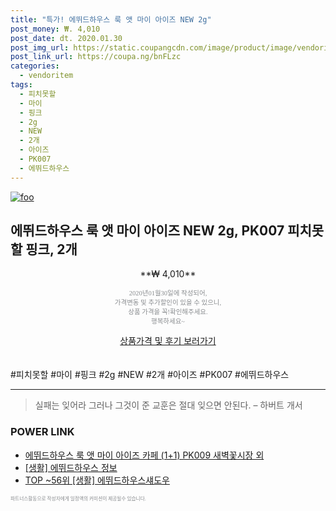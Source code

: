 ```yaml
--- 
title: "특가! 에뛰드하우스 룩 앳 마이 아이즈 NEW 2g" 
post_money: ₩. 4,010 
post_date: dt. 2020.01.30 
post_img_url: https://static.coupangcdn.com/image/product/image/vendoritem/2016/06/09/3018871023/5ecb6267-7afe-487d-8496-3efa9e7a8802.jpg 
post_link_url: https://coupa.ng/bnFLzc 
categories: 
  - vendoritem 
tags: 
  - 피치못할 
  - 마이 
  - 핑크 
  - 2g 
  - NEW 
  - 2개 
  - 아이즈 
  - PK007 
  - 에뛰드하우스 
--- 
```

[![foo](https://static.coupangcdn.com/image/product/image/vendoritem/2016/06/09/3018871023/5ecb6267-7afe-487d-8496-3efa9e7a8802.jpg)](https://coupa.ng/bnFLzc) 

## 에뛰드하우스 룩 앳 마이 아이즈 NEW 2g, PK007 피치못할 핑크, 2개 
<p style="text-align: center;">**₩ 4,010**</p> 
<p style="text-align: center;"><span style="color: #898c8f; font-family: Georgia,Times,serif; font-size: 0.75em;">2020년01월30일에 작성되어, <br>가격변동 및 추가할인이 있을 수 있으니,<br> 상품 가격을 꼭!확인해주세요.<br>행복하세요~</span> 
</p>	 
<div markdown="0" style="text-align: center;"><a href="https://coupa.ng/bnFLzc" class="btn btn--success">상품가격 및 후기 보러가기</a></div> 
<br><br> 
  #피치못할 #마이 #핑크 #2g #NEW #2개 #아이즈 #PK007 #에뛰드하우스 
<hr> 

> 실패는 잊어라 그러나 그것이 준 교훈은 절대 잊으면 안된다. – 하버트 개서 


### POWER LINK

* <a href="https://blog.naver.com/fasyy4321/221789914925" target="_blank">에뛰드하우스 룩 앳 마이 아이즈 카페 (1+1) PK009 새벽꽃시장 외</a>
* <a href="https://blog.naver.com/fash111/221768470378" target="_blank"> [생활] 에뛰드하우스 정보 </a>
* <a href="https://blog.naver.com/an0733/221789602495" target="_blank"> TOP ~56위 [생활] 에뛰드하우스섀도우</a>

<span style="color: #898c8f; font-family: Georgia,Times,serif; font-size: 0.55em;">파트너스활동으로 작성자에게 일정액의 커미션이 제공될수 있습니다.</span> 
